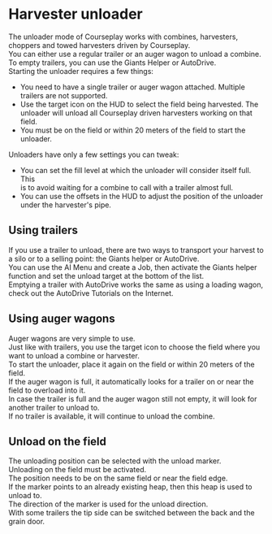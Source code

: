 # Harvester unloader
  
The unloader mode of Courseplay works with combines, harvesters, choppers and towed harvesters driven by Courseplay.  
You can either use a regular trailer or an auger wagon to unload a combine.  
To empty trailers, you can use the Giants Helper or AutoDrive.  
Starting the unloader requires a few things:  
  
- You need to have a single trailer or auger wagon attached. Multiple trailers are not supported.  
- Use the target icon on the HUD to select the field being harvested. The unloader will unload all Courseplay driven harvesters working on that field.  
- You must be on the field or within 20 meters of the field to start the unloader.  
  
Unloaders have only a few settings you can tweak:  
  
- You can set the fill level at which the unloader will consider itself full. This  
is to avoid waiting for a combine to call with a trailer almost full.  
- You can use the offsets in the HUD to adjust the position of the unloader under the harvester's pipe.  
  

## Using trailers
  
If you use a trailer to unload, there are two ways to transport your harvest to a silo or to a selling point: the Giants helper or AutoDrive.  
You can use the AI Menu and create a Job, then activate the Giants helper function and set the unload target at the bottom of the list.  
Emptying a trailer with AutoDrive works the same as using a loading wagon, check out the AutoDrive Tutorials on the Internet.  

## Using auger wagons
  
Auger wagons are very simple to use.  
Just like with trailers, you use the target icon to choose the field where you want to unload a combine or harvester.  
To start the unloader, place it again on the field or within 20 meters of the field.  
If the auger wagon is full, it automatically looks for a trailer on or near the field to overload into it.  
In case the trailer is full and the auger wagon still not empty, it will look for another trailer to unload to.  
If no trailer is available, it will continue to unload the combine.  

## Unload on the field
  
The unloading position can be selected with the unload marker.  
Unloading on the field must be activated.  
The position needs to be on the same field or near the field edge.  
If the marker points to an already existing heap, then this heap is used to unload to.  
The direction of the marker is used for the unload direction.  
With some trailers the tip side can be switched between the back and the grain door.  
